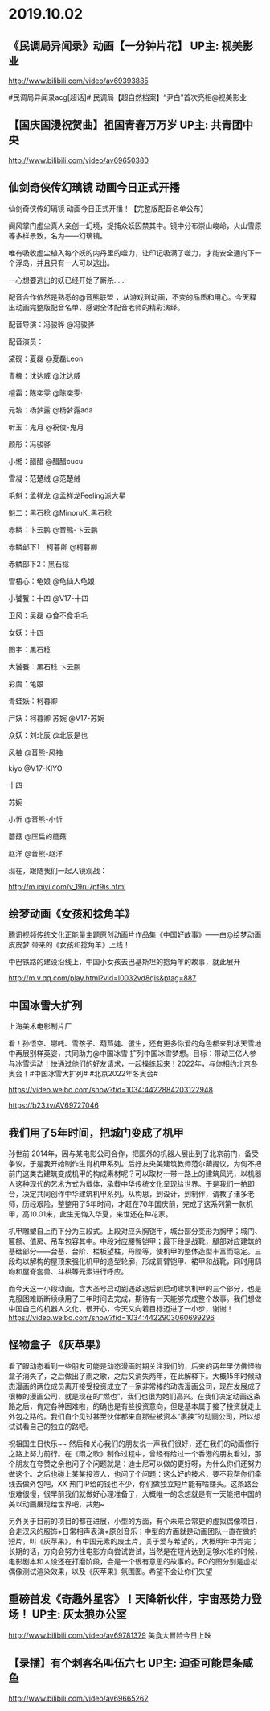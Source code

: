 # 2019.10.02

## 《民调局异闻录》动画【一分钟片花】 UP主: 视美影业 

 http://www.bilibili.com/video/av69393885

#民调局异闻录acg[超话]# 民调局【超自然档案】“尹白”首次亮相@视美影业
## 【国庆国漫祝贺曲】祖国青春万万岁 UP主: 共青团中央 

 http://www.bilibili.com/video/av69650380
## 仙剑奇侠传幻璃镜 动画今日正式开播

仙剑奇侠传幻璃镜 动画今日正式开播！【完整版配音名单公布】

阆风掌门虚尘真人亲创一幻境，捉捕众妖囚禁其中。镜中分布崇山峻岭，火山雪原等多样景致，名为——幻璃镜。

 唯有吸收虚尘植入每个妖的内丹里的噬力，让印记吸满了噬力，才能安全通向下一个浮岛，并且只有一人可以逃出。

一心想要逃出的妖已经开始了厮杀……

配音合作依然是熟悉的@音熊联盟 ，从游戏到动画，不变的品质和用心。今天释出动画完整版配音名单，感谢全体配音老师的精彩演绎。

配音导演：冯骏骅 @冯骏骅

配音演员：

黛砚：夏磊 @夏磊Leon

青槐：沈达威 @沈达威

檀霜：陈奕雯 @陈奕雯·

元黎：杨梦露 @杨梦露ada

听玉：鬼月  @祝俊-鬼月

颜彤：冯骏骅 

小缃：醋醋  @醋醋cucu

雪凝：范楚绒 @范楚绒

毛魁：孟祥龙 @孟祥龙Feeling派大星

魁二：黑石稔 @MinoruK_黑石稔 

赤鳞：卞云鹏 @音熊-卞云鹏

赤鳞部下1：柯暮卿 @柯暮卿

赤鳞部下2：黑石稔

雪梧心：龟娘  @龟仙人龟娘

小饕餮：十四 @V17-十四

卫风：吴磊 @食不食毛毛

女妖：十四 

图宇：黑石稔 

大饕餮：黑石稔  卞云鹏

彩虞：龟娘

青蛙妖：柯暮卿

尸妖：柯暮卿 苏婉 @V17-苏婉

众妖：刘北辰 @北辰是也

风袖 @音熊-风袖

kiyo @V17-KIYO  

十四

苏婉 

小忻 @音熊-小忻

蘑菇 @压扁的蘑菇

赵洋 @音熊-赵洋

现在，跟随我们一起入镜观战：

http://m.iqiyi.com/v_19ru7pf9is.html
## 绘梦动画《女孩和捻角羊》

腾讯视频传统文化正能量主题原创动画片作品集《中国好故事》——由@绘梦动画皮皮梦 带来的《女孩和捻角羊》上线！

中巴铁路的建设沿线上，中国小女孩去巴基斯坦的捻角羊的故事，就此展开

http://m.v.qq.com/play.html?vid=l0032vd8qis&ptag=887
## 中国冰雪大扩列

上海美术电影制片厂

看！孙悟空、哪吒、雪孩子、葫芦娃、蛋生，还有更多你爱的角色都来到冰天雪地中再展别样英姿，共同助力@中国冰雪 扩列中国冰雪梦想。目标：带动三亿人参与冰雪运动！快通过他们的好友请求，一起操练起来！2022年，与你相约北京冬奥会！#中国冰雪大扩列# #北京2022年冬奥会# 

https://video.weibo.com/show?fid=1034:4422884203122948

https://b23.tv/AV69727046
## 我们用了5年时间，把城门变成了机甲

孙世前
2014年，因与某电影公司合作，把国外的机器人展出到了北京前门，备受争议，于是我开始制作生肖机甲系列。后好友央美建筑教师范尔蒴提议，为何不把前门这类古建筑变成机甲的构成素材呢？可以取材一带一路上的建筑风光，以机器人这种现代的艺术方式为载体，承载中华传统文化呈现给世界。于是我们一拍即合，决定共同创作中华建筑机甲系列。从构思，到设计，到制作，请教了诸多老师，历经艰险，整整用了5年时间，才赶在70年国庆前，完成了这系列第一款机甲，高10.01米，此生无悔入华夏，来世还在种花家。


机甲雕塑自上而下分为三段式。上段对应头胸铠甲，城台部分变形为胸甲；城门、匾额、值房、吊车包容其中。中段对应腰臀铠甲；最下段是战靴，腿部对应建筑的基础部分——台基、台阶、栏板望柱，丹陛等，使机甲的整体造型丰富而稳定。三段均以解构的屋顶来强化机甲的造型轮廓，形成肩臂铠甲、裙甲和战靴，同时用鸱吻和屋脊套兽、斗栱等元素进行呼应。

而今天这一小段动画，含大圣号启动到遇敌退后到启动建筑机甲的三个部分，也是克服困难断断续续用了三年时间去完成，期待有一天能够完成整个故事。我们想做中国自己的机器人文化，很开心，今天又向着目标迈进了一小步，谢谢！ https://video.weibo.com/show?fid=1034:4422903060699296
## 怪物盒子 《灰苹果》

看了眼动态看到一些朋友可能是动态漫画时期关注我们的，后来的两年里仿佛怪物盒子消失了，之后做出了雨之歌，之后又消失两年，在此解释下。大概15年时候动态漫画的两位成员离开接受投资成立了一家非常棒的动态漫画公司，现在发展成了很棒的漫画公司，就是现在的“燃也”，我们也很为她们高兴。在我们决定动画这条路之后，肯定各种困难啦，的确也是有些投资意向，但是基本属于接了投资就走上外包之路的。我们自个见过甚至伙伴都来自那些被资本“裹挟”的动画公司，所以想试试看自己的独立的路吧。


祝祖国生日快乐~~ 然后和关心我们的朋友说一声我们很好，还在我们的动画修行之路上努力前行。在《雨之歌》制作过程中，曾经有给过一个香港的朋友看过，那个朋友在夸赞之余也问了个问题就是：迪士尼可以做的更好呀，为什么你们还努力做这个。之后也碰上某某投资人，也问了个问题：这么好的技术，要不我帮你们牵线去做外包吧，XX 热门IP给的钱也不少，你们做独立短片能有啥赚头。这条路会很难很慢，很早前我们就做好心理准备了，大概唯一的念想就是有一天能把中国的美以动画展现给世界吧，共勉~

另外关于目前的项目的都在进展，小型的方面，有个未来会常更的虚拟偶像项目，会走汉风的服饰+日常相声表演+原创音乐；中型的方面就是动画团队一直在做的短片，叫《灰苹果》，有中国元素的废土片，关于爱与希望的，大概明年中弄完；长期的话，方向会努力往电影方向尝试尝试，当然是在短片达到足够水准的时候，电影剧本和人设还在打磨阶段，会是一个很有意思的故事的。PO的图分别是虚拟偶像测试渲染效果，以及《灰苹果》氛围图。希望不会让你们失望
## 重磅首发《奇趣外星客》！天降新伙伴，宇宙恶势力登场！ UP主: 灰太狼办公室 

 http://www.bilibili.com/video/av69781379
美食大冒险今日上映
## 【录播】有个刺客名叫伍六七 UP主: 迪歪可能是条咸鱼 

 http://www.bilibili.com/video/av69665262 